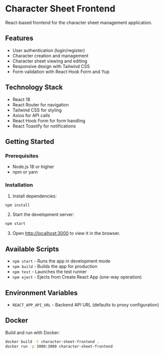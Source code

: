 # Character Sheet Frontend

React-based frontend for the character sheet management application.

## Features

- User authentication (login/register)
- Character creation and management
- Character sheet viewing and editing
- Responsive design with Tailwind CSS
- Form validation with React Hook Form and Yup

## Technology Stack

- React 18
- React Router for navigation
- Tailwind CSS for styling
- Axios for API calls
- React Hook Form for form handling
- React Toastify for notifications

## Getting Started

### Prerequisites

- Node.js 18 or higher
- npm or yarn

### Installation

1. Install dependencies:
```bash
npm install
```

2. Start the development server:
```bash
npm start
```

3. Open [http://localhost:3000](http://localhost:3000) to view it in the browser.

## Available Scripts

- `npm start` - Runs the app in development mode
- `npm build` - Builds the app for production
- `npm test` - Launches the test runner
- `npm eject` - Ejects from Create React App (one-way operation)

## Environment Variables

- `REACT_APP_API_URL` - Backend API URL (defaults to proxy configuration)

## Docker

Build and run with Docker:

```bash
docker build -t character-sheet-frontend .
docker run -p 3000:3000 character-sheet-frontend
``` 